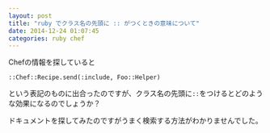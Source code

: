 ```yaml
---
layout: post
title: "ruby でクラス名の先頭に :: がつくときの意味について"
date: 2014-12-24 01:07:45
categories: ruby chef
---
```

<p>Chefの情報を探していると</p>

<pre><code>::Chef::Recipe.send(:include, Foo::Helper)
</code></pre>

<p>という表記のものに出合ったのですが、クラス名の先頭に<code>::</code>をつけるとどのような効果になるのでしょうか？</p>

<p>ドキュメントを探してみたのですがうまく検索する方法がわかりませんでした。</p>
